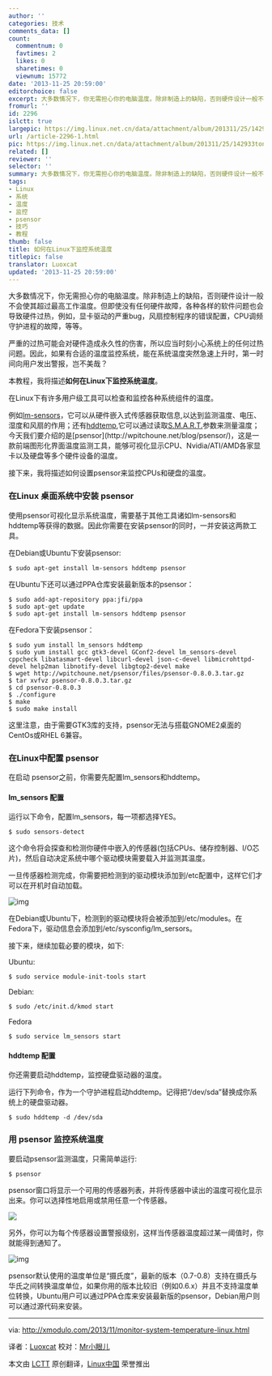 ```yaml
---
author: ''
categories: 技术
comments_data: []
count:
  commentnum: 0
  favtimes: 2
  likes: 0
  sharetimes: 0
  viewnum: 15772
date: '2013-11-25 20:59:00'
editorchoice: false
excerpt: 大多数情况下，你无需担心你的电脑温度。除非制造上的缺陷，否则硬件设计一般不会使其超过最高工作温度。但即使没有任何硬件故障，各种各样的软件问题也会导致硬件过热，例如，显卡驱动的严重bug，风扇控制程序的错  ...
fromurl: ''
id: 2296
islctt: true
largepic: https://img.linux.net.cn/data/attachment/album/201311/25/142933tonhln3svk7ea3wa.jpg
url: /article-2296-1.html
pic: https://img.linux.net.cn/data/attachment/album/201311/25/142933tonhln3svk7ea3wa.jpg.thumb.jpg
related: []
reviewer: ''
selector: ''
summary: 大多数情况下，你无需担心你的电脑温度。除非制造上的缺陷，否则硬件设计一般不会使其超过最高工作温度。但即使没有任何硬件故障，各种各样的软件问题也会导致硬件过热，例如，显卡驱动的严重bug，风扇控制程序的错  ...
tags:
- Linux
- 系统
- 温度
- 监控
- psensor
- 技巧
- 教程
thumb: false
title: 如何在Linux下监控系统温度
titlepic: false
translator: Luoxcat
updated: '2013-11-25 20:59:00'
---
```


大多数情况下，你无需担心你的电脑温度。除非制造上的缺陷，否则硬件设计一般不会使其超过最高工作温度。但即使没有任何硬件故障，各种各样的软件问题也会导致硬件过热，例如，显卡驱动的严重bug，风扇控制程序的错误配置，CPU调频守护进程的故障，等等。


严重的过热可能会对硬件造成永久性的伤害，所以应当时刻小心系统上的任何过热问题。因此，如果有合适的温度监控系统，能在系统温度突然急速上升时，第一时间向用户发出警报，岂不美哉？


本教程，我将描述**如何在Linux下监控系统温度**。


在Linux下有许多用户级工具可以检查和监控各种系统组件的温度。


例如[lm-sensors](http://lm-sensors.org/)，它可以从硬件嵌入式传感器获取信息,以达到监测温度、电压、湿度和风扇的作用；还有[hddtemp](http://www.guzu.net/linux/hddtemp.php),它可以通过读取[S.M.A.R.T.](http://en.wikipedia.org/wiki/S.M.A.R.T.)参数来测量温度；今天我们要介绍的是[psensor](http://wpitchoune.net/blog/psensor/)，这是一款前端图形化界面温度监测工具，能够可视化显示CPU、Nvidia/ATI/AMD各家显卡以及硬盘等多个硬件设备的温度。


接下来，我将描述如何设置psensor来监控CPUs和硬盘的温度。


### 在Linux 桌面系统中安装 psensor


使用psensor可视化显示系统温度，需要基于其他工具诸如lm-sensors和hddtemp等获得的数据。因此你需要在安装psensor的同时，一并安装这两款工具。


在Debian或Ubuntu下安装psensor:



```
$ sudo apt-get install lm-sensors hddtemp psensor

```

在Ubuntu下还可以通过PPA仓库安装最新版本的psensor：



```
$ sudo add-apt-repository ppa:jfi/ppa
$ sudo apt-get update
$ sudo apt-get install lm-sensors hddtemp psensor

```

在Fedora下安装psensor：



```
$ sudo yum install lm_sensors hddtemp
$ sudo yum install gcc gtk3-devel GConf2-devel lm_sensors-devel cppcheck libatasmart-devel libcurl-devel json-c-devel libmicrohttpd-devel help2man libnotify-devel libgtop2-devel make
$ wget http://wpitchoune.net/psensor/files/psensor-0.8.0.3.tar.gz
$ tar xvfvz psensor-0.8.0.3.tar.gz
$ cd psensor-0.8.0.3
$ ./configure
$ make
$ sudo make install 

```

这里注意，由于需要GTK3库的支持，psensor无法与搭载GNOME2桌面的CentOs或RHEL 6兼容。


### 在Linux中配置 psensor


在启动 psensor之前，你需要先配置lm\_sensors和hddtemp。


#### lm\_sensors 配置


运行以下命令，配置lm\_sensors，每一项都选择YES。



```
$ sudo sensors-detect 

```

这个命令将会探查和检测你硬件中嵌入的传感器(包括CPUs、储存控制器、I/O芯片)，然后自动决定系统中哪个驱动模块需要载入并监测其温度。


一旦传感器检测完成，你需要把检测到的驱动模块添加到/etc配置中，这样它们才可以在开机时自动加载。


![img](https://img.linux.net.cn/data/attachment/album/201311/25/142933tonhln3svk7ea3wa.jpg)


在Debian或Ubuntu下，检测到的驱动模块将会被添加到/etc/modules。在Fedora下，驱动信息会添加到/etc/sysconfig/lm\_sersors。


接下来，继续加载必要的模块，如下:


Ubuntu:



```
$ sudo service module-init-tools start 

```

Debian:



```
$ sudo /etc/init.d/kmod start

```

Fedora



```
$ sudo service lm_sensors start 

```

#### hddtemp 配置


你还需要启动hddtemp，监控硬盘驱动器的温度。


运行下列命令，作为一个守护进程启动hddtemp。记得把“/dev/sda”替换成你系统上的硬盘驱动器。



```
$ sudo hddtemp -d /dev/sda 

```

### 用 psensor 监控系统温度


要启动psensor监测温度，只需简单运行:



```
$ psensor 

```

psensor窗口将显示一个可用的传感器列表，并将传感器中读出的温度可视化显示出来。你可以选择性地启用或禁用任意一个传感器。


[![](https://img.linux.net.cn/data/attachment/album/201311/25/1429356umsce8lksmf6g9l.jpg)](http://www.flickr.com/photos/xmodulo/10719475225/)


另外，你可以为每个传感器设置警报级别，这样当传感器温度超过某一阈值时，你就能得到通知了。


![img](https://img.linux.net.cn/data/attachment/album/201311/25/142937dz5x6j346g33qt6w.jpg)


psensor默认使用的温度单位是“摄氏度”，最新的版本（0.7-0.8）支持在摄氏与华氏之间转换温度单位，如果你用的版本比较旧（例如0.6.x）并且不支持温度单位转换，Ubuntu用户可以通过PPA仓库来安装最新版的psensor，Debian用户则可以通过源代码来安装。




---


via: <http://xmodulo.com/2013/11/monitor-system-temperature-linux.html>


译者：[Luoxcat](https://github.com/Luoxcat) 校对：[Mr小眼儿](http://blog.csdn.net/tinyeyeser)


本文由 [LCTT](https://github.com/LCTT/TranslateProject) 原创翻译，[Linux中国](http://linux.cn/) 荣誉推出